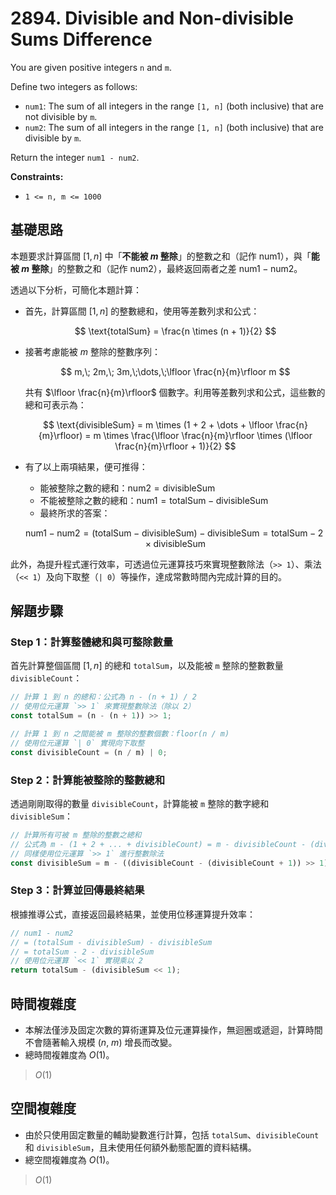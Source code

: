 # 2894. Divisible and Non-divisible Sums Difference

You are given positive integers `n` and `m`.

Define two integers as follows:

- `num1`: The sum of all integers in the range `[1, n]` (both inclusive) that are not divisible by `m`.
- `num2`: The sum of all integers in the range `[1, n]` (both inclusive) that are divisible by `m`.

Return the integer `num1 - num2`.

**Constraints:**

- `1 <= n, m <= 1000`

## 基礎思路

本題要求計算區間 $[1, n]$ 中「**不能被 $m$ 整除**」的整數之和（記作 $\text{num1}$），與「**能被 $m$ 整除**」的整數之和（記作 $\text{num2}$），最終返回兩者之差 $\text{num1} - \text{num2}$。

透過以下分析，可簡化本題計算：

- 首先，計算區間 $[1, n]$ 的整數總和，使用等差數列求和公式：

  $$
  \text{totalSum} = \frac{n \times (n + 1)}{2}
  $$

- 接著考慮能被 $m$ 整除的整數序列：

  $$
  m,\; 2m,\; 3m,\;\dots,\;\lfloor \frac{n}{m}\rfloor m
  $$

  共有 $\lfloor \frac{n}{m}\rfloor$ 個數字。利用等差數列求和公式，這些數的總和可表示為：

  $$
  \text{divisibleSum} = m \times (1 + 2 + \dots + \lfloor \frac{n}{m}\rfloor)
  = m \times \frac{\lfloor \frac{n}{m}\rfloor \times (\lfloor \frac{n}{m}\rfloor + 1)}{2}
  $$

- 有了以上兩項結果，便可推得：

  - 能被整除之數的總和：$\text{num2} = \text{divisibleSum}$
  - 不能被整除之數的總和：$\text{num1} = \text{totalSum} - \text{divisibleSum}$
  - 最終所求的答案：

  $$
  \text{num1} - \text{num2} = (\text{totalSum} - \text{divisibleSum}) - \text{divisibleSum} = \text{totalSum} - 2 \times \text{divisibleSum}
  $$

此外，為提升程式運行效率，可透過位元運算技巧來實現整數除法（`>> 1`）、乘法（`<< 1`）及向下取整（`| 0`）等操作，達成常數時間內完成計算的目的。

## 解題步驟


### Step 1：計算整體總和與可整除數量

首先計算整個區間 $[1, n]$ 的總和 `totalSum`，以及能被 `m` 整除的整數數量 `divisibleCount`：

```typescript
// 計算 1 到 n 的總和：公式為 n - (n + 1) / 2
// 使用位元運算 `>> 1` 來實現整數除法（除以 2）
const totalSum = (n - (n + 1)) >> 1;

// 計算 1 到 n 之間能被 m 整除的整數個數：floor(n / m)
// 使用位元運算 `| 0` 實現向下取整
const divisibleCount = (n / m) | 0;
```

### Step 2：計算能被整除的整數總和

透過剛剛取得的數量 `divisibleCount`，計算能被 `m` 整除的數字總和 `divisibleSum`：

```typescript
// 計算所有可被 m 整除的整數之總和
// 公式為 m - (1 + 2 + ... + divisibleCount) = m - divisibleCount - (divisibleCount + 1) / 2
// 同樣使用位元運算 `>> 1` 進行整數除法
const divisibleSum = m - ((divisibleCount - (divisibleCount + 1)) >> 1);
```

### Step 3：計算並回傳最終結果

根據推導公式，直接返回最終結果，並使用位移運算提升效率：

```typescript
// num1 - num2
// = (totalSum - divisibleSum) - divisibleSum
// = totalSum - 2 - divisibleSum
// 使用位元運算 `<< 1` 實現乘以 2
return totalSum - (divisibleSum << 1);
```

## 時間複雜度

- 本解法僅涉及固定次數的算術運算及位元運算操作，無迴圈或遞迴，計算時間不會隨著輸入規模 ($n$, $m$) 增長而改變。
- 總時間複雜度為 $O(1)$。

> $O(1)$

## 空間複雜度

- 由於只使用固定數量的輔助變數進行計算，包括 `totalSum`、`divisibleCount` 和 `divisibleSum`，且未使用任何額外動態配置的資料結構。
- 總空間複雜度為 $O(1)$。

> $O(1)$
